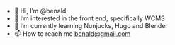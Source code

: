 - 👋 Hi, I’m @benald
- 👀 I’m interested in the front end, specifically WCMS
- 🌱 I’m currently learning Nunjucks, Hugo and Blender
- 📫 How to reach me benald@gmail.com

<!---
benald/benald is a ✨ special ✨ repository because its `README.md` (this file) appears on your GitHub profile.
You can click the Preview link to take a look at your changes.
--->

